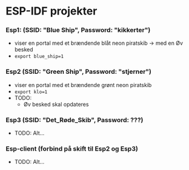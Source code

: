 # ESP-IDF projekter

### Esp1: (SSID: "Blue Ship", Password: "kikkerter")
- viser en portal med et brændende blåt neon piratskib -> med en Øv besked
- ```export blue_ship=1``` 

### Esp2 (SSID: "Green Ship", Password: "stjerner")
- viser en portal med et brændende grønt neon piratskib
- ```export klo=1```
- TODO:
  - Øv besked skal opdateres

### Esp3 (SSID: "Det_Røde_Skib", Password: ???)
- TODO: Alt...


### Esp-client (forbind på skift til Esp2 og Esp3)
- TODO: Alt...
